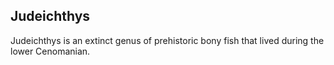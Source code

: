 ## Judeichthys

Judeichthys is an extinct genus of prehistoric bony fish that lived during the lower Cenomanian.